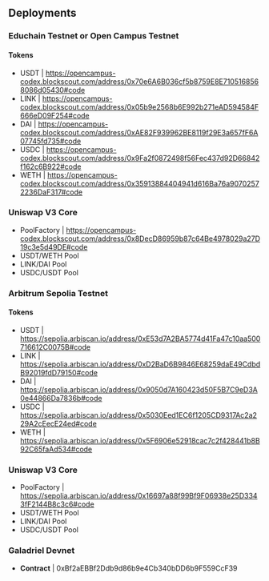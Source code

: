 ## Deployments

### Educhain Testnet or Open Campus Testnet

#### Tokens

- USDT | https://opencampus-codex.blockscout.com/address/0x70e6A6B036cf5b8759E8E7105168568086d05430#code
- LINK | https://opencampus-codex.blockscout.com/address/0x05b9e2568b6E992b271eAD594584F666eD09F254#code
- DAI | https://opencampus-codex.blockscout.com/address/0xAE82F939962BE8119f29E3a657fF6A07745fd735#code
- USDC | https://opencampus-codex.blockscout.com/address/0x9Fa2f0872498f56Fec437d92D66842f162c6B922#code
- WETH | https://opencampus-codex.blockscout.com/address/0x35913884404941d616Ba76a90702572236DaF317#code

### Uniswap V3 Core

- PoolFactory | https://opencampus-codex.blockscout.com/address/0x8DecD86959b87c64Be4978029a27D19c3e5d49DE#code
- USDT/WETH Pool
- LINK/DAI Pool
- USDC/USDT Pool

### Arbitrum Sepolia Testnet

#### Tokens

- USDT | https://sepolia.arbiscan.io/address/0xE53d7A2BA5774d41Fa47c10aa500716612C0075B#code
- LINK | https://sepolia.arbiscan.io/address/0xD2BaD6B9846E68259daE49CdbdB92019fdD79150#code
- DAI | https://sepolia.arbiscan.io/address/0x9050d7A160423d50F5B7C9eD3A0e44866Da7836b#code
- USDC | https://sepolia.arbiscan.io/address/0x5030Eed1EC6f1205CD9317Ac2a229A2cEecE24ed#code
- WETH | https://sepolia.arbiscan.io/address/0x5F6906e52918cac7c2f428441b8B92C65faAd534#code

### Uniswap V3 Core

- PoolFactory | https://sepolia.arbiscan.io/address/0x16697a88f99Bf9F06938e25D3343fF2144B8c3c6#code
- USDT/WETH Pool
- LINK/DAI Pool
- USDC/USDT Pool

### Galadriel Devnet 
- **Contract** | 0xBf2aEBBf2Ddb9d86b9e4Cb340bDD6b9F559CcF39
